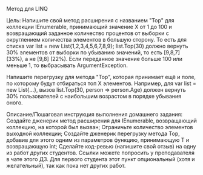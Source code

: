Метод для LINQ

Цель:
Напишите свой метод расширения с названием "Top" для коллекции IEnumerable, принимающий значение Х от 1 до 100 и возвращающий заданное количество процентов от выборки с округлением количества элементов в большую сторону.
То есть для списка var list = new List{1,2,3,4,5,6,7,8,9};
list.Top(30) должно вернуть 30% элементов от выборки по убыванию значений, то есть [9,8,7] (33%), а не [9,8] (22%).
Если переданное значение больше 100 или меньше 1, то выбрасывать ArgumentException.

Напишите перегрузку для метода "Top", которая принимает ещё и поле, по которому будут отбираться топ Х элементов. Например, для var list = new List{...}, вызов list.Top(30, person => person.Age) должен вернуть 30% пользователей с наибольшим возрастом в порядке убывания оного.


Описание/Пошаговая инструкция выполнения домашнего задания:
Создайте дженерик метод расширения для IEnumerable, возвращающий коллекцию, на которой был вызван;
Ограничьте количество элементов выходной коллекции;
Создайте дженерик перегрузку метода Top, добавив для этого одним из параметров функцию, принимающую T и возвращающую int;
Сделайте код-ревью (напишите свой отзыв) на одну из работ других студентов. Ссылки можете попросить у преподавателя в чате этого ДЗ. Для первого студента этот пункт опциональный (хотя и желательный), так как пока нет других работ.
